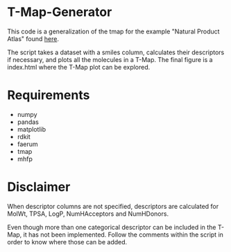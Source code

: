 # T-Map-Generator
This code is a generalization of the tmap for the example "Natural Product Atlas" found [here](https://tmap.gdb.tools/#ex-npa).

The script takes a dataset with a smiles column, calculates their descriptors if necessary, and plots all the molecules in a T-Map. 
The final figure is a index.html where the T-Map plot can be explored. 

# Requirements 
- numpy
- pandas
- matplotlib
- rdkit
- faerum
- tmap
- mhfp

# Disclaimer
When descriptor columns are not specified, descriptors are calculated for MolWt, TPSA, LogP, NumHAcceptors and NumHDonors. 

Even though more than one categorical descriptor can be included in the T-Map, it has not been implemented. Follow the comments within the script in order to know where those can be added. 
